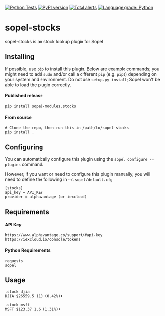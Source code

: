 [![Python Tests](https://github.com/sopel-irc/sopel-stocks/actions/workflows/python-tests.yml/badge.svg?branch=master)](https://github.com/sopel-irc/sopel-stocks/actions/workflows/python-tests.yml)
[![PyPI version](https://badge.fury.io/py/sopel-modules.stocks.svg)](https://badge.fury.io/py/sopel-modules.stocks)
[![Total alerts](https://img.shields.io/lgtm/alerts/g/sopel-irc/sopel-stocks.svg?logo=lgtm&logoWidth=18)](https://lgtm.com/projects/g/sopel-irc/sopel-stocks/alerts/)
[![Language grade: Python](https://img.shields.io/lgtm/grade/python/g/sopel-irc/sopel-stocks.svg?logo=lgtm&logoWidth=18)](https://lgtm.com/projects/g/sopel-irc/sopel-stocks/context:python)

# sopel-stocks
sopel-stocks is an stock lookup plugin for Sopel

## Installing
If possible, use `pip` to install this plugin. Below are example commands; you
might need to add `sudo` and/or call a different `pip` (e.g. `pip3`) depending
on your system and environment. Do not use `setup.py install`; Sopel won't be
able to load the plugin correctly.

#### Published release

    pip install sopel-modules.stocks

#### From source

    # Clone the repo, then run this in /path/to/sopel-stocks
    pip install .

## Configuring
You can automatically configure this plugin using the `sopel configure --plugins` command.

However, if you want or need to configure this plugin manually, you will need to define the following in `~/.sopel/default.cfg`

    [stocks]
    api_key = API_KEY
    provider = alphavantage (or iexcloud)

## Requirements
#### API Key

    https://www.alphavantage.co/support/#api-key
    https://iexcloud.io/console/tokens

#### Python Requirements

    requests
    sopel

## Usage

    .stock djia
    DJIA $26559.5 110 (0.42%)⬆
    
    .stock msft
    MSFT $123.37 1.6 (1.31%)⬆
